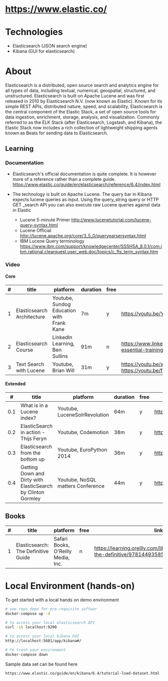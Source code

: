 # https://www.elastic.co/

# Technologies
* Elasticsearch (JSON search engine)
* Kibana (GUI for elasticsearch)

# About
Elasticsearch is a distributed, open source search and analytics engine for all types of data, including textual, numerical, geospatial, structured, and unstructured. Elasticsearch is built on Apache Lucene and was first released in 2010 by Elasticsearch N.V. (now known as Elastic). Known for its simple REST APIs, distributed nature, speed, and scalability, Elasticsearch is the central component of the Elastic Stack, a set of open source tools for data ingestion, enrichment, storage, analysis, and visualization. Commonly referred to as the ELK Stack (after Elasticsearch, Logstash, and Kibana), the Elastic Stack now includes a rich collection of lightweight shipping agents known as Beats for sending data to Elasticsearch.

## Learning
### Documentation
* Elasticsearch's official documentation is quite complete.  It is however more of a reference rather than a complete guide.
https://www.elastic.co/guide/en/elasticsearch/reference/6.4/index.html

*  The technology is built on Apache Lucene.  The query bar in Kibana expects lucene queries as input. Using the query_string query or HTTP GET _search API you can also execute raw Lucene queries against data in Elastic
    *  Lucene 5-minute Primer http://www.lucenetutorial.com/lucene-query-syntax.html
    *  Lucene Official http://lucene.apache.org/core/3_5_0/queryparsersyntax.html
    *  IBM Lucene Query terminology https://www.ibm.com/support/knowledgecenter/SSSH5A_8.0.1/com.ibm.rational.clearquest.user_web.doc/topics/c_fts_term_syntax.htm

### Video
#### Core
\# | title | platform | duration | free | link
-|--------|------|---|--|---------
1 | Elasticsearch Architecture | Youtube, Sundog Education with Frank Kane | 7m | y | https://youtu.be/YsYUgZu9-Y4 
2 | Elasticsearch Course | LinkedIn Learning, Ben Sullins | 91m | n | https://www.linkedin.com/learning/elasticsearch-essential-training/using-the-exercise-files 
3 | Text Search with Lucene | Youtube, Brian Will | 31m | y | https://youtu.be/x37B_lCi_gc part 1 https://youtu.be/fCK9U3L7c8U part 2

#### Extended
\#  | title | platform | duration | free | link
-|--------|-----|---|--|---------
0.1 | What is in a Lucene index? | Youtube, LuceneSolrRevolution | 64m | y | https://youtu.be/T5RmMNDR5XI 
0.2 | ElasticSearch in action - Thijs Feryn | Youtube, Codemotion | 38m | y | https://youtu.be/oPObRc8tHgQ
0.3 | Elasticsearch from the bottom up | Youtube, EuroPython 2014 | 36m | y | https://youtu.be/PpX7J-G2PEo
0.4 | Getting Down and Dirty with ElasticSearch by Clinton Gormley | Youtube, NoSQL matters Conference | 44m | y | https://youtu.be/7FLXjgB0PQI


## Books
\#  | title | platform | free | link
-|--------|-----|---|---------
1 | Elasticsearch: The Definitive Guide | Safari Books, O'Reilly Media, Inc. | n |  https://learning.oreilly.com/library/view/elasticsearch-the-definitive/9781449358532/

# Local Environment (hands-on)
To get started with a local hands on demo environment
```bash
# see repo_deps for pre-requisite softwar
docker-compose up -d

# to access your local elasticsearch API
curl -sk localhost:9200

# to access your local kibana GUI
http://localhost:5601/app/kibana#/

# to trash your environment
docker-compose down
```

Sample data set can be found here
```
https://www.elastic.co/guide/en/kibana/6.4/tutorial-load-dataset.html
```
